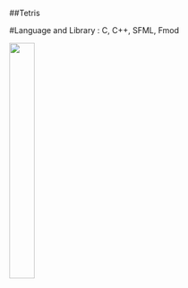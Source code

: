 ##Tetris

#Language and Library
: C, C++, SFML, Fmod

<img src="https://user-images.githubusercontent.com/32855863/96327528-564c6f80-1075-11eb-9f61-4070e0cec028.png" width="30%" height= "420"></img>
